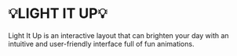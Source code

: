 # 💡LIGHT IT UP💡
<div></div>
Light It Up is an interactive layout that can brighten your day with an intuitive and user-friendly interface full of fun animations. 
